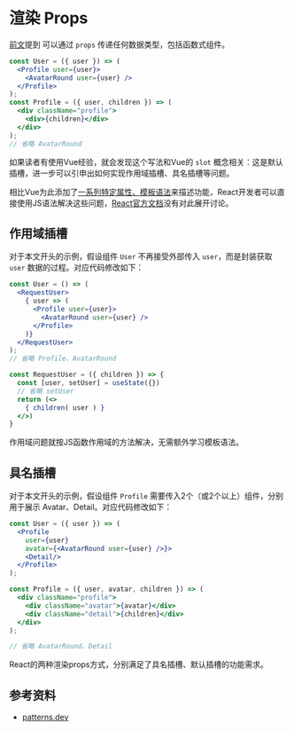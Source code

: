 # 渲染 Props
[前文](https://github.com/luoway/react-roadmap/issues/3)提到 可以通过 `props` 传递任何数据类型，包括函数式组件。

```jsx
const User = ({ user }) => (
  <Profile user={user}>
    <AvatarRound user={user} />
  </Profile>
);
const Profile = ({ user, children }) => (
  <div className="profile">
    <div>{children}</div>
  </div>
);
// 省略 AvatarRound
```

如果读者有使用Vue经验，就会发现这个写法和Vue的 `slot` 概念相关：这是默认插槽，进一步可以引申出如何实现作用域插槽、具名插槽等问题。

相比Vue为此添加了[一系列特定属性、模板语法](https://cn.vuejs.org/guide/components/slots.html)来描述功能，React开发者可以直接使用JS语法解决这些问题，[React官方文档](https://18.react.dev/learn/passing-props-to-a-component#passing-jsx-as-children)没有对此展开讨论。

## 作用域插槽

对于本文开头的示例，假设组件 `User` 不再接受外部传入 `user`，而是封装获取 `user` 数据的过程。对应代码修改如下：

```jsx
const User = () => (
  <RequestUser>
    { user => (
      <Profile user={user}>
        <AvatarRound user={user} />
      </Profile>
    )}
  </RequestUser>
);
// 省略 Profile、AvatarRound

const RequestUser = ({ children }) => {
  const [user, setUser] = useState({})
  // 省略 setUser
  return (<>
    { children( user ) }
  </>)
}
```

作用域问题就按JS函数作用域的方法解决，无需额外学习模板语法。

## 具名插槽

对于本文开头的示例，假设组件 `Profile` 需要传入2个（或2个以上）组件，分别用于展示 Avatar、Detail。对应代码修改如下：

```jsx
const User = ({ user }) => (
  <Profile 
    user={user}
    avatar={<AvatarRound user={user} />}>
    <Detail/>
  </Profile>
);

const Profile = ({ user, avatar, children }) => (
  <div className="profile">
    <div className="avatar">{avatar}</div>
    <div className="detail">{children}</div>
  </div>
);

// 省略 AvatarRound、Detail
```

React的两种渲染props方式，分别满足了具名插槽、默认插槽的功能需求。

## 参考资料

- [patterns.dev](https://www.patterns.dev/react/render-props-pattern)